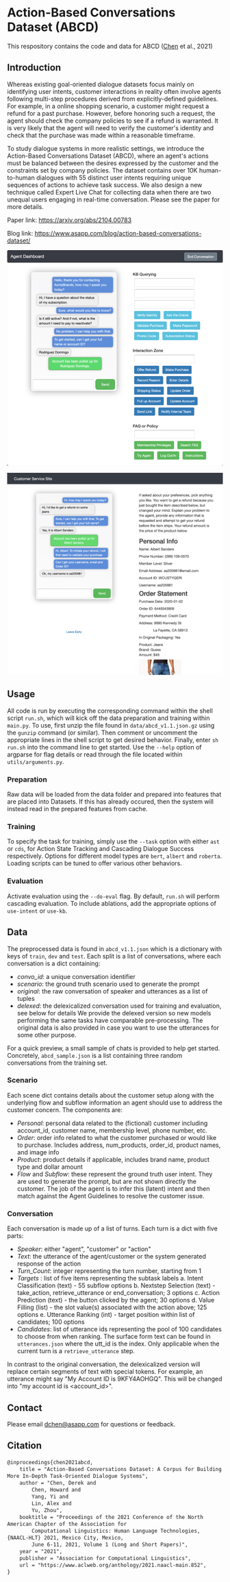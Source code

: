 # Action-Based Conversations Dataset (ABCD)
This respository contains the code and data for ABCD ([Chen](https://twitter.com/derekchen14) et al., 2021)

## Introduction

Whereas existing goal-oriented dialogue datasets focus mainly on identifying user intents, customer interactions in reality often involve agents following multi-step procedures derived from explicitly-defined guidelines. For example, in a online shopping scenario, a customer might request a refund for a past purchase.  However, before honoring such a request, the agent should check the company policies to see if a refund is warranted.  It is very likely that the agent will need to verify the customer's identity and check that the purchase was made within a reasonable timeframe.

To study dialogue systems in more realistic settings, we introduce the Action-Based Conversations Dataset (ABCD), where an agent's actions must be balanced between the desires expressed by the customer and the constraints set by company policies.  The dataset contains over 10K human-to-human dialogues with 55 distinct user intents requiring unique sequences of actions to achieve task success.  We also design a new technique called Expert Live Chat for collecting data when there are two unequal users engaging in real-time conversation.  Please see the paper for more details.

Paper link: https://arxiv.org/abs/2104.00783

Blog link: https://www.asapp.com/blog/action-based-conversations-dataset/

![Agent Dashboard](/data/images/agent_dashboard.png)

![Customer Site](/data/images/customer_site.png)

## Usage
All code is run by executing the corresponding command within the shell script `run.sh`, which will kick off the data preparation and training within `main.py`.  To use, first unzip the file found in `data/abcd_v1.1.json.gz` using the `gunzip` command (or similar).  Then comment or uncomment the appropriate lines in the shell script to get desired behavior. Finally, enter `sh run.sh` into the command line to get started.  Use the `--help` option of argparse for flag details or read through the file located within `utils/arguments.py`.

### Preparation
Raw data will be loaded from the data folder and prepared into features that are placed into Datasets.  If this has already occured, then the system will instead read in the prepared features from cache.

### Training
To specify the task for training, simply use the `--task` option with either `ast` or `cds`, for Action State Tracking and Cascading Dialogue Success respectively.  Options for different model types are `bert`, `albert` and `roberta`.  Loading scripts can be tuned to offer various other behaviors.

### Evaluation
Activate evaluation using the `--do-eval` flag.  By default, `run.sh` will perform cascading evaluation.  To include ablations, add the appropriate options of `use-intent` or `use-kb`.

## Data
The preprocessed data is found in `abcd_v1.1.json` which is a dictionary with keys of `train`, `dev` and `test`.
Each split is a list of conversations, where each conversation is a dict containing:
  - _convo_id_: a unique conversation identifier
  - _scenario_: the ground truth scenario used to generate the prompt
  - _original_: the raw conversation of speaker and utterances as a list of tuples
  - _delexed_: the delexicalized conversation used for training and evaluation, see below for details
We provide the delexed version so new models performing the same tasks have comparable pre-processing.  The original data is also provided in case you want to use the utterances for some other purpose.

For a quick preview, a small sample of chats is provided to help get started. Concretely, `abcd_sample.json` is a list containing three random conversations from the training set.

### Scenario
Each scene dict contains details about the customer setup along with the underlying flow and subflow information an agent should use to address the customer concern. The components are:
  - _Personal_: personal data related to the (fictional) customer including account_id, customer name, membership level, phone number, etc.
  - _Order_: order info related to what the customer purchased or would like to purchase.  Includes address, num_products, order_id, product names, and image info
  - _Product_: product details if applicable, includes brand name, product type and dollar amount
  - _Flow_ and _Subflow_: these represent the ground truth user intent.  They are used to generate the prompt, but are not shown directly the customer.  The job of the agent is to infer this (latent) intent and then match against the Agent Guidelines to resolve the customer issue.

### Conversation
Each conversation is made up of a list of turns.  Each turn is a dict with five parts:
  - _Speaker_: either "agent", "customer" or "action"
  - _Text_: the utterance of the agent/customer or the system generated response of the action
  - _Turn_Count_: integer representing the turn number, starting from 1
  - _Targets_ : list of five items representing the subtask labels
      a. Intent Classification (text) - 55 subflow options
      b. Nextstep Selection (text) - take_action, retrieve_utterance or end_conversation; 3 options
      c. Action Prediction (text) - the button clicked by the agent; 30 options
      d. Value Filling (list) - the slot value(s) associated with the action above; 125 options
      e. Utterance Ranking (int) - target position within list of candidates; 100 options
  - _Candidates_: list of utterance ids representing the pool of 100 candidates to choose from when ranking. The surface form text can be found in `utterances.json` where the utt_id is the index. Only applicable when the current turn is a `retrieve_utterance` step.

In contrast to the original conversation, the delexicalized version will replace certain segments of text with special tokens.  For example, an utterance might say "My Account ID is 9KFY4AOHGQ".  This will be changed into "my account id is <account_id>".

## Contact
Please email dchen@asapp.com for questions or feedback.

## Citation
```
@inproceedings{chen2021abcd,
    title = "Action-Based Conversations Dataset: A Corpus for Building More In-Depth Task-Oriented Dialogue Systems",
    author = "Chen, Derek and
        Chen, Howard and
        Yang, Yi and
        Lin, Alex and
        Yu, Zhou",
    booktitle = "Proceedings of the 2021 Conference of the North American Chapter of the Association for 
    	Computational Linguistics: Human Language Technologies, {NAACL-HLT} 2021, Mexico City, Mexico,
    	June 6-11, 2021, Volume 1 (Long and Short Papers)",
    year = "2021",
    publisher = "Association for Computational Linguistics",
    url = "https://www.aclweb.org/anthology/2021.naacl-main.852",
}
```